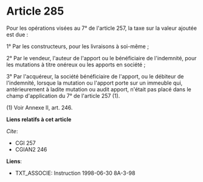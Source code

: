 # Article 285

Pour les opérations visées au 7° de l'article 257, la taxe sur la valeur ajoutée est due :

1° Par les constructeurs, pour les livraisons à soi-même ;

2° Par le vendeur, l'auteur de l'apport ou le bénéficiaire de l'indemnité, pour les mutations à titre onéreux ou les apports
en société ;

3° Par l'acquéreur, la société bénéficiaire de l'apport, ou le débiteur de l'indemnité, lorsque la mutation ou l'apport porte
sur un immeuble qui, antérieurement à ladite mutation ou audit apport, n'était pas placé dans le champ d'application du 7° de
l'article 257 (1).

(1) Voir Annexe II, art. 246.

**Liens relatifs à cet article**

_Cite_:

  - CGI 257
  - CGIAN2 246

**Liens**:

  - TXT_ASSOCIE: Instruction 1998-06-30 8A-3-98
